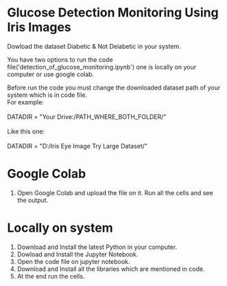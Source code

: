 # Glucose Detection Monitoring Using Iris Images

Dowload the dataset Diabetic & Not Deiabetic in your system.

You have two options to run the code file('detection_of_glucose_monitoring.ipynb') one is locally on your computer or use google colab.

Before run the code you must change the downloaded dataset path of your system which is in code file.<br/> 
For example: <br/> <br/>
DATADIR = "Your Drive:/PATH_WHERE_BOTH_FOLDER/" <br/> <br/>
Like this one: <br/> <br/>
DATADIR = "D:/Iris Eye Image Try Large Dataset/" <br/> 

# Google Colab
1. Open Google Colab and upload the file on it. Run all the cells and see the output.

# Locally on system

1. Download and Install the latest Python in your computer.
2. Dowload and Install the Jupyter Notebook.
3. Open the code file on jupyter notebook.
4. Download and Install all the libraries which are mentioned in code.
5. At the end run the cells.
